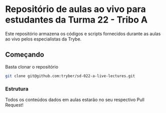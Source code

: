 # Repositório de aulas ao vivo para estudantes da Turma 22 - Tribo A

Este repositório armazena os códigos e scripts fornecidos durante as aulas ao vivo pelos especialistas da Trybe.

## Começando

Basta clonar o repositório

```sh
git clone git@github.com:tryber/sd-022-a-live-lectures.git
```

### Estrutura

Todos os conteúdos dados em aulas estarão no seu respectivo Pull Request!
